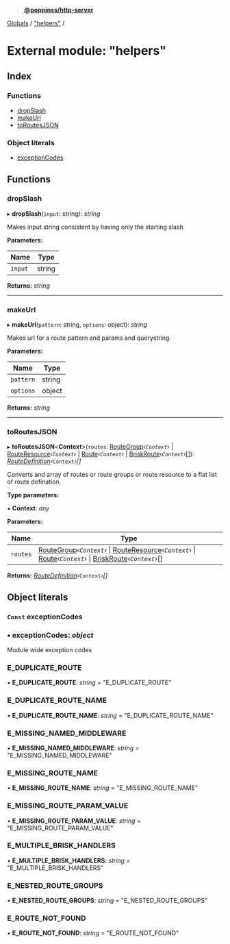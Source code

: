 > **[@poppinss/http-server](../README.md)**

[Globals](../README.md) / ["helpers"](_helpers_.md) /

# External module: "helpers"

## Index

### Functions

* [dropSlash](_helpers_.md#dropslash)
* [makeUrl](_helpers_.md#makeurl)
* [toRoutesJSON](_helpers_.md#toroutesjson)

### Object literals

* [exceptionCodes](_helpers_.md#const-exceptioncodes)

## Functions

###  dropSlash

▸ **dropSlash**(`input`: string): *string*

Makes input string consistent by having only the starting
slash

**Parameters:**

Name | Type |
------ | ------ |
`input` | string |

**Returns:** *string*

___

###  makeUrl

▸ **makeUrl**(`pattern`: string, `options`: object): *string*

Makes url for a route pattern and params and querystring.

**Parameters:**

Name | Type |
------ | ------ |
`pattern` | string |
`options` | object |

**Returns:** *string*

___

###  toRoutesJSON

▸ **toRoutesJSON**<**Context**>(`routes`: [RouteGroup](../classes/_router_group_.routegroup.md)‹*`Context`*› | [RouteResource](../classes/_router_resource_.routeresource.md)‹*`Context`*› | [Route](../classes/_router_route_.route.md)‹*`Context`*› | [BriskRoute](../classes/_router_briskroute_.briskroute.md)‹*`Context`*›[]): *[RouteDefinition](_contracts_.md#routedefinition)‹*`Context`*›[]*

Converts and array of routes or route groups or route resource to a flat
list of route defination.

**Type parameters:**

▪ **Context**: *any*

**Parameters:**

Name | Type |
------ | ------ |
`routes` | [RouteGroup](../classes/_router_group_.routegroup.md)‹*`Context`*› \| [RouteResource](../classes/_router_resource_.routeresource.md)‹*`Context`*› \| [Route](../classes/_router_route_.route.md)‹*`Context`*› \| [BriskRoute](../classes/_router_briskroute_.briskroute.md)‹*`Context`*›[] |

**Returns:** *[RouteDefinition](_contracts_.md#routedefinition)‹*`Context`*›[]*

## Object literals

### `Const` exceptionCodes

### ▪ **exceptionCodes**: *object*

Module wide exception codes

###  E_DUPLICATE_ROUTE

• **E_DUPLICATE_ROUTE**: *string* = "E_DUPLICATE_ROUTE"

###  E_DUPLICATE_ROUTE_NAME

• **E_DUPLICATE_ROUTE_NAME**: *string* = "E_DUPLICATE_ROUTE_NAME"

###  E_MISSING_NAMED_MIDDLEWARE

• **E_MISSING_NAMED_MIDDLEWARE**: *string* = "E_MISSING_NAMED_MIDDLEWARE"

###  E_MISSING_ROUTE_NAME

• **E_MISSING_ROUTE_NAME**: *string* = "E_MISSING_ROUTE_NAME"

###  E_MISSING_ROUTE_PARAM_VALUE

• **E_MISSING_ROUTE_PARAM_VALUE**: *string* = "E_MISSING_ROUTE_PARAM_VALUE"

###  E_MULTIPLE_BRISK_HANDLERS

• **E_MULTIPLE_BRISK_HANDLERS**: *string* = "E_MULTIPLE_BRISK_HANDLERS"

###  E_NESTED_ROUTE_GROUPS

• **E_NESTED_ROUTE_GROUPS**: *string* = "E_NESTED_ROUTE_GROUPS"

###  E_ROUTE_NOT_FOUND

• **E_ROUTE_NOT_FOUND**: *string* = "E_ROUTE_NOT_FOUND"